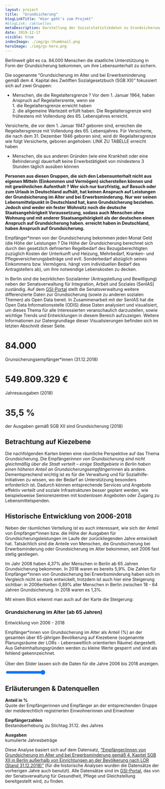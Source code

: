 ```yaml
---
layout: project
title:  "Grundsicherung"
blogLinkTitle: "Hier geht's zum Projekt"
#blogLink: /aktuelles
metaDescription: Darstellung der Sozialstatistikdaten zu Grundsicherung.
date: 2019-12-17
visible: true
indexImage: ./img/gs-thumbnail.png
heroImage: ./img/gs-hero.png
---
```


Berlinweit gibt es ca. 84.000 Menschen die staatliche Unterstützung in Form der Grundsicherung bekommen, um ihre Lebensunterhalt zu sichern.

Die sogenannte “Grundsicherung im Alter und bei Erwerbsminderung gemäß dem 4\. Kapital des Zwölften Sozialgesetzbuch (SGB XII)” fokussiert sich auf zwei Gruppen:

- Menschen, die die <span class="text-hover">Regelaltersgrenze <span class="questionmark">?</span> <span class="tooltiptext">Vor dem 1\. Januar 1964, haben Anspruch auf Regelaltersrente, wenn sie  
1\. die Regelaltersgrenze erreicht haben  
2\. die allgemeine Wartezeit erfüllt haben. Die Regelaltersgrenze wird frühestens mit Vollendung des 65. Lebensjahres erreicht.  

Versicherte, die vor dem 1\. Januar 1947 geboren sind, erreichen die Regelaltersgrenze mit Vollendung des 65\. Lebensjahres. Für Versicherte, die nach dem 31\. Dezember 1946 geboren sind, wird dir Regelaltersgrenze wie folgt Versicherte, geboren angehoben: LINK ZU TABELLE</span> </span>erreicht haben</span> 

- Menschen, die aus anderen Gründen (wie eine Krankheit oder eine Behinderung) dauerhaft keine Erwerbstätigkeit von mindestens 3 Stunden täglich ausüben können

**Personen aus diesen Gruppen, die sich den Lebensunterhalt nicht aus eigenen Mitteln (Einkommen und Vermögen) sicherstellen können und mit <span class="text-hover">gewöhnlichen Aufenthalt <span class="questionmark">?</span> <span class="tooltiptext">Wer sich nur kurzfristig, auf Besuch oder zum Urlaub in Deutschland aufhält, hat keinen Anspruch auf Leistungen der Grundsicherung im Alter und bei Erwerbsminderung. Nur wer seinen Lebensmittelpunkt in Deutschland hat, kann Grundsicherung beziehen.  
Jedoch sind weder ein fester Wohnsitz noch die deutsche Staatsangehörigkeit Voraussetzung, sodass auch Menschen ohne Wohnung und mit anderer Staatsangehörigkeit als der deutschen einen Anspruch auf Grundsicherung haben.</span></span> erreicht haben in Deutschland, haben Anspruch auf Grundsicherung.** 

Empfänger*innen von der Grundsicherung bekommen jeden Monat Geld (die <span class="text-hover">Höhe der Leistungen <span class="questionmark">?</span> <span class="tooltiptext">Die Höhe der Grundsicherung berechnet sich durch den gesetzlich definierten Regelbedarf des Bezugsberechtigten zuzüglich Kosten der Unterkunft und Heizung, Mehrbedarf, Kranken- und Pflegeversicherungsbeiträge und evtl. Sonderbedarf abzüglich seines Einkommens bzw. Vermögens.</span></span> hängt vom individuellen Bedarf des Antragstellers ab), um ihre notwendige Lebenskosten zu decken.

In Berlin sind die bezirklichen Sozialämter (Antragstellung und Bewilligung) neben der Senatsverwaltung für Integration, Arbeit und Soziales (SenIAS) zuständig. Auf dem [GSI-Portal](http://www.gsi-berlin.info) stellt die Senatsverwaltung weitere differenzierte Daten zur Grundsicherung (sowie zu anderen sozialen Themen) als Open Data bereit. In Zusammenarbeit mit der SenIAS hat die Open Data Informationsstelle (ODIS) diese Daten analysiert und visualisiert, um dieses Thema für alle Interessierten veranschaulich darzustellen, sowie wichtige Trends und Entwicklungen in diesem Bereich aufzuzeigen. Weitere Informationen zur Datengrundlage dieser Visualisierungen befinden sich im letzten Abschnitt dieser Seite.

<div class="chart-content p-24 mb-6" id="number-wrapper">
    <div class="number-div">
      <h1>84.000</h1>
      <p>Grunsicherungsempfänger*innen (31.12.2018)</p>
    </div>
    <div class="number-div">
      <h1>549.809.329 €</h1>
      <p>Jahresausgaben (2018)</p>
    </div>
    <div class="number-div">
      <h1>35,5 %</h1>
      <p>der Ausgaben gemäß SGB XII sind Grundsicherung (2018)</p>
    </div>
  </div>

## Betrachtung auf Kiezebene

Die nachfolgenden Karten bieten eine räumliche Perspektive auf das Thema Grundsicherung. Die Empfänger*innen von Grundsicherung sind nicht gleichmäßig über die Stadt verteilt – einige Stadtgebiete in Berlin haben einen höheren Anteil an Grundsicherungsempfänger*innen als andere. Dementsprechend wichtig ist es für die Verwaltung und für Sozialhilfe-Initiativen zu wissen, wo der Bedarf an Unterstützung besonders erforderlich ist. Dadurch können entsprechende Services und Angebote effektiv verteilt und soziale Infrastrukturen besser geplant werden, wie beispielsweise Seniorenzentren mit kostenlosen Angeboten oder Zugang zu Lebensmittelspenden.

<div class="map-content grey-bg p-3 mt-6 mb-6" id="map-wrapper">
      <div class="flex-wrapper col">
        <div class="map-text">
          <h3 id="content-topic"></h3>
          <span class="headline-03" id="content-title"></span>
          <p class="headline-04" id="content-description"></p>
        </div>
        <div id="navigation">
          <ul id="main-navigation"></ul>
          <ul id="sub-navigation"></ul>
        </div>
      <div id="map"></div>
    </div>
  </div>

## Historische Entwicklung von 2006-2018

Neben der räumlichen Verteilung ist es auch interessant, wie sich der Anteil von Empfänger*innen bzw. die Höhe der Ausgaben für Grundsicherungsleistungen im Laufe der zurückliegenden Jahre entwickelt hat. Tatsächlich sind die Anteile von Menschen, die Grundsicherung bei Erwerbsminderung oder Grundsicherung im Alter bekommen, seit 2006 fast stetig gestiegen.

  <div class="chart-content pb-3 mt-6 mb-6" id="timeline-wrapper">
    <div id="timeline" class="linechart"></div>
  </div>

Im Jahr 2008 haben 4,37% aller Menschen in Berlin ab 65 Jahren Grundsicherung bekommen. In 2018 waren es bereits 5,9%. Die Zahlen für Empfänger*innen von Grundsicherung bei Erwerbsminderung haben sich im Vergleich nicht so stark entwickelt, trotzdem ist auch hier eine Steigerung sichtbar: in 2006erhielten 0,89% aller Menschen in Berlin zwischen 18 - 64 Jahren Grundsicherung. In 2018 waren es 1,3%.

Mit einem Blick erkennt man auch auf der Karte die Steigerung:

  <div class="map-content grey-bg  p-3 mt-6" id="timelapse-map-wrapper">
      <div class="flex-wrapper col">
        <div class="map-text">
          <h3 id="content-topic">Grundsicherung im Alter (ab 65 Jahren)</h3>
          <span class="headline-03" id="content-title">Entwicklung von 2006 - 2018</span>
          <p style="margin-bottom: 10px;" class="headline-04" id="content-description">Empfänger*innen von
            Grundsicherung im Alter als Anteil (%) an der gesamten über 65-jährigen Bevölkerung auf Kiezebene
            (sogenannte Planungsräume der LORs - Lebensweltlich orientierten Räume) dargestellt. Aus
            Geheimhaltungsgründen werden zu kleine Werte gesperrt und sind als fehlend gekennzeichnet.<br><br>Über den
            Slider lassen sich die Daten für die Jahre 2006 bis 2018 anzeigen.</p>
        </div>
        <div id="slider-wrapper slider-container">
          <input class="slider" id="slider" type="range" value="2018" min="2006" max="2018" step="1" />
          <div id="year-label"></div>
        </div>
      </div>
      <div id="timelapse-map"></div>
  </div>

  <div class="chart-content pb-6" id="rent-income-wrapper">
    <div id="rent-income" class ="linechart"></div>
  </div>

## Erläuterungen & Datenquellen

**Anteil in %**  
Quote der Empfängerinnen und Empfänger an der entsprechenden Gruppe der melderechtlich registrierten Einwohnerinnen und Einwohner

**Empfängerzahlen**  
Bestandserhebung zu Stichtag 31.12\. des Jahres

**Ausgaben**  
kumulierte Jahresbeträge

Diese Analyse basiert sich auf dem Datensatz, [“Empfänger/innen von Grundsicherung im Alter und bei Erwerbsminderung gemäß 4\. Kapitel SGB XII in Berlin außerhalb von Einrichtungen an der Bevölkerung nach LOR (Stand 31.12.2018)”](http://www.gsi-berlin.info/redirectA.asp?filename=TS1700199029201812.xls) (für die historische Analysen wurden die Datensätze der vorherigen Jahre auch benutzt). Alle Datensätze sind im [GSI-Portal](http://www.gsi-berlin.info), das von der Senatsverwaltung für Gesundheit, Pflege und Gleichstellung bereitgestellt wird, zu finden.

  <link rel="stylesheet" href="./css/main.css">
  <script src="./js/topojson-client/topojson-client.min.js"></script>
  <script src="./js/d3.v5.min.js"></script>
  <script src="./js/map.js"></script>
  <script src="./js/timelapse.js"></script>
  <script src="./js/linechart.js"></script>